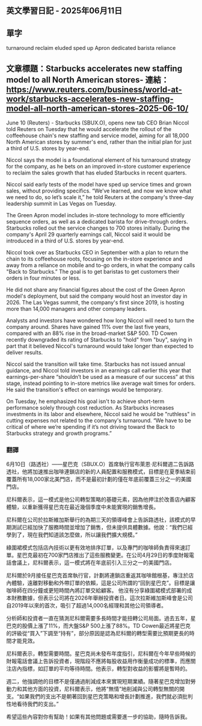 ## 英文學習日記 - 2025年06月11日

## 單字
turnaround
reclaim
eluded
sped up
Apron
dedicated
barista
reliance

## 文章標題：Starbucks accelerates new staffing model to all North American stores- **連結**：https://www.reuters.com/business/world-at-work/starbucks-accelerates-new-staffing-model-all-north-american-stores-2025-06-10/


June 10 (Reuters) - Starbucks (SBUX.O), opens new tab CEO Brian Niccol told Reuters on Tuesday that he would accelerate the rollout of the coffeehouse chain's new staffing and service model, aiming for all 18,000 North American stores by summer's end, rather than the initial plan for just a third of U.S. stores by year-end.

Niccol says the model is a foundational element of his turnaround strategy for the company, as he bets on an improved in-store customer experience to reclaim the sales growth that has eluded Starbucks in recent quarters.

Niccol said early tests of the model have sped up service times and grown sales, without providing specifics. “We’ve learned, and now we know what we need to do, so let’s scale it,” he told Reuters at the company's three-day leadership summit in Las Vegas on Tuesday.

The Green Apron model includes in-store technology to more efficiently sequence orders, as well as a dedicated barista for drive-through orders. Starbucks rolled out the service changes to 700 stores initially. During the company's April 29 quarterly earnings call, Niccol said it would be introduced in a third of U.S. stores by year-end.

Niccol took over as Starbucks CEO in September with a plan to return the chain to its coffeehouse roots, focusing on the in-store experience and away from a reliance on mobile and to-go orders, in what the company calls "Back to Starbucks.” The goal is to get baristas to get customers their orders in four minutes or less.

He did not share any financial figures about the cost of the Green Apron model's deployment, but said the company would host an investor day in 2026. The Las Vegas summit, the company's first since 2019, is hosting more than 14,000 managers and other company leaders.

Analysts and investors have wondered how long Niccol will need to turn the company around. Shares have gained 11% over the last five years, compared with an 88% rise in the broad-market S&P 500. TD Cowen recently downgraded its rating of Starbucks to "hold" from "buy", saying in part that it believed Niccol's turnaround would take longer than expected to deliver results.

Niccol said the transition will take time. Starbucks has not issued annual guidance, and Niccol told investors in an earnings call earlier this year that earnings-per-share “shouldn’t be used as a measure of our success” at this stage, instead pointing to in-store metrics like average wait times for orders. He said the transition's effect on earnings would be temporary.

On Tuesday, he emphasized his goal isn't to achieve short-term performance solely through cost reduction. As Starbucks increases investments in its labor and elsewhere, Niccol said he would be "ruthless" in cutting expenses not related to the company's turnaround. “We have to be critical of where we’re spending if it’s not driving toward the Back to Starbucks strategy and growth programs.”

### 翻譯
6月10日（路透社）——星巴克（SBUX.O）首席執行官布萊恩·尼科爾週二告訴路透社，他將加速推出咖啡連鎖店的新的人員配置和服務模式，目標是在夏季結束前覆蓋所有18,000家北美門店，而不是最初計劃的僅在年底前覆蓋三分之一的美國門店。

尼科爾表示，這一模式是他公司轉型策略的基礎元素，因為他押注於改善店內顧客體驗，以重新獲得星巴克在最近幾個季度中未能實現的銷售增長。

尼科爾在公司於拉斯維加斯舉行的為期三天的領導峰會上告訴路透社，該模式的早期測試已經加快了服務時間並增加了銷售，但未提供具體數據。他說：“我們已經學到了，現在我們知道該怎麼做，所以讓我們擴大規模。”

綠圍裙模式包括店內技術以更有效地排序訂單，以及專門的咖啡師負責得來速訂單。星巴克最初在700家門店推出了這些服務變更。在公司4月29日的季度財報電話會議上，尼科爾表示，這一模式將在年底前引入三分之一的美國門店。

尼科爾於9月接任星巴克首席執行官，計劃將連鎖店重返其咖啡館根基，專注於店內體驗，遠離對移動和外帶訂單的依賴，這是公司所謂的“回到星巴克”。目標是讓咖啡師在四分鐘或更短時間內將訂單交給顧客。
他沒有分享綠圍裙模式部署的成本財務數據，但表示公司將在2026年舉辦投資者日。這次拉斯維加斯峰會是公司自2019年以來的首次，吸引了超過14,000名經理和其他公司領導者。

分析師和投資者一直在猜測尼科爾需要多長時間才能扭轉公司局面。過去五年，星巴克的股價上漲了11%，而大盤S&P 500上漲了88%。TD Cowen最近將星巴克的評級從“買入”下調至“持有”，部分原因是認為尼科爾的轉型需要比預期更長的時間才能見效。

尼科爾表示，轉型需要時間。星巴克尚未發布年度指引，尼科爾在今年早些時候的財報電話會議上告訴投資者，現階段不應將每股收益用作衡量成功的標準，而應關注店內指標，如訂單的平均等待時間。他表示，轉型對收益的影響將是暫時的。

週二，他強調他的目標不是僅通過削減成本來實現短期業績。隨著星巴克增加對勞動力和其他方面的投資，尼科爾表示，他將“無情”地削減與公司轉型無關的開支。“如果我們的支出不是朝著回到星巴克策略和增長計劃推進，我們就必須批判性地看待我們的支出。”

希望這些內容對你有幫助！如果有其他問題或需要進一步的協助，隨時告訴我。